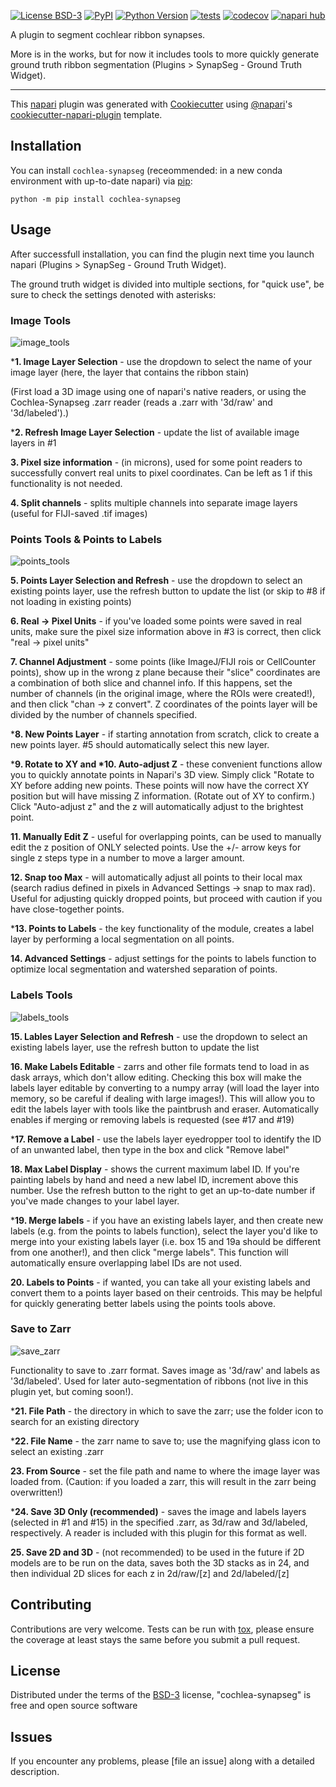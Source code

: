 
[![License BSD-3](https://img.shields.io/pypi/l/cochlea-synapseg.svg?color=green)](https://github.com/ucsdmanorlab/cochlea-synapseg/raw/main/LICENSE)
[![PyPI](https://img.shields.io/pypi/v/cochlea-synapseg.svg?color=green)](https://pypi.org/project/cochlea-synapseg)
[![Python Version](https://img.shields.io/pypi/pyversions/cochlea-synapseg.svg?color=green)](https://python.org)
[![tests](https://github.com/ucsdmanorlab/cochlea-synapseg/workflows/tests/badge.svg)](https://github.com/ucsdmanorlab/cochlea-synapseg/actions)
[![codecov](https://codecov.io/gh/ucsdmanorlab/cochlea-synapseg/branch/main/graph/badge.svg)](https://codecov.io/gh/ucsdmanorlab/cochlea-synapseg)
[![napari hub](https://img.shields.io/endpoint?url=https://api.napari-hub.org/shields/cochlea-synapseg)](https://napari-hub.org/plugins/cochlea-synapseg)

A plugin to segment cochlear ribbon synapses. 

More is in the works, but for now it includes tools to more quickly generate ground truth ribbon segmentation (Plugins > SynapSeg - Ground Truth Widget).

----------------------------------

This [napari] plugin was generated with [Cookiecutter] using [@napari]'s [cookiecutter-napari-plugin] template.

<!--
Don't miss the full getting started guide to set up your new package:
https://github.com/napari/cookiecutter-napari-plugin#getting-started

and review the napari docs for plugin developers:
https://napari.org/stable/plugins/index.html
-->

## Installation

You can install `cochlea-synapseg` (receommended: in a new conda environment with up-to-date napari) via [pip]:

    python -m pip install cochlea-synapseg

## Usage

After successfull installation, you can find the plugin next time you launch napari (Plugins > SynapSeg - Ground Truth Widget).

The ground truth widget is divided into multiple sections, for "quick use", be sure to check the settings denoted with asterisks:

### Image Tools

![image_tools](https://github.com/user-attachments/assets/323984ad-2cd3-4816-8ee5-e8b3f5063bc0)

\***1. Image Layer Selection** - use the dropdown to select the name of your image layer (here, the layer that contains the ribbon stain)

(First load a 3D image using one of napari's native readers, or using the Cochlea-Synapseg .zarr reader (reads a .zarr with '3d/raw' and '3d/labeled').)

\***2. Refresh Image Layer Selection** - update the list of available image layers in #1

**3. Pixel size information** - (in microns), used for some point readers to successfully convert real units to pixel coordinates. Can be left as 1 if this functionality is not needed.

**4. Split channels** - splits multiple channels into separate image layers (useful for FIJI-saved .tif images)

### Points Tools & Points to Labels

![points_tools](https://github.com/user-attachments/assets/6b271d5c-51c1-4ca4-b3c0-683dddd69dc8)

**5. Points Layer Selection and Refresh** - use the dropdown to select an existing points layer, use the refresh button to update the list (or skip to #8 if not loading in existing points)

**6. Real -> Pixel Units** - if you've loaded some points were saved in real units, make sure the pixel size information above in #3 is correct, then click "real -> pixel units"

**7. Channel Adjustment** - some points (like ImageJ/FIJI rois or CellCounter points), show up in the wrong z plane because their "slice" coordinates are a combination of both slice and channel info. If this happens, set the number of channels (in the original image, where the ROIs were created!), and then click "chan -> z convert". Z coordinates of the points layer will be divided by the number of channels specified. 

\***8. New Points Layer** - if starting annotation from scratch, click to create a new points layer. #5 should automatically select this new layer. 

\***9. Rotate to XY and \*10. Auto-adjust Z** - these convenient functions allow you to quickly annotate points in Napari's 3D view. Simply click "Rotate to XY before adding new points. These points will now have the correct XY position but will have missing Z information. (Rotate out of XY to confirm.) Click "Auto-adjust z" and the z will automatically adjust to the brightest point. 

**11. Manually Edit Z** - useful for overlapping points, can be used to manually edit the z position of ONLY selected points. Use the +/- arrow keys for single z steps type in a number to move a larger amount. 

**12. Snap too Max** - will automatically adjust all points to their local max (search radius defined in pixels in Advanced Settings -> snap to max rad). Useful for adjusting quickly dropped points, but proceed with caution if you have close-together points. 

\***13. Points to Labels** - the key functionality of the module, creates a label layer by performing a local segmentation on all points.

**14. Advanced Settings** - adjust settings for the points to labels function to optimize local segmentation and watershed separation of points. 

### Labels Tools

![labels_tools](https://github.com/user-attachments/assets/6ef20ff6-61e2-4337-a177-8f957a67fb39)

**15. Lables Layer Selection and Refresh** - use the dropdown to select an existing labels layer, use the refresh button to update the list

**16. Make Labels Editable** - zarrs and other file formats tend to load in as dask arrays, which don't allow editing. Checking this box will make the labels layer editable by converting to a numpy array (will load the layer into memory, so be careful if dealing with large images!). This will allow you to edit the labels layer with tools like the paintbrush and eraser. Automatically enables if merging or removing labels is requested (see #17 and #19)

\***17. Remove a Label** - use the labels layer eyedropper tool to identify the ID of an unwanted label, then type in the box and click "Remove label"

**18. Max Label Display** - shows the current maximum label ID. If you're painting labels by hand and need a new label ID, increment above this number. Use the refresh button to the right to get an up-to-date number if you've made changes to your label layer.

\***19. Merge labels** - if you have an existing labels layer, and then create new labels (e.g. from the points to labels function), select the layer you'd like to merge into your existing labels layer (i.e. box 15 and 19a should be different from one another!), and then click "merge labels". This function will automatically ensure overlapping label IDs are not used. 

**20. Labels to Points** - if wanted, you can take all your existing labels and convert them to a points layer based on their centroids. This may be helpful for quickly generating better labels using the points tools above. 

### Save to Zarr

![save_zarr](https://github.com/user-attachments/assets/1d824f49-012f-4fac-8fa1-64d7d319cd34)

Functionality to save to .zarr format. Saves image as '3d/raw' and labels as '3d/labeled'. Used for later auto-segmentation of ribbons (not live in this plugin yet, but coming soon!). 

\***21. File Path** - the directory in which to save the zarr; use the folder icon to search for an existing directory

\***22. File Name** - the zarr name to save to; use the magnifying glass icon to select an existing .zarr

**23. From Source** - set the file path and name to where the image layer was loaded from. (Caution: if you loaded a zarr, this will result in the zarr being overwritten!)

\***24. Save 3D Only (recommended)** - saves the image and labels layers (selected in #1 and #15) in the specified .zarr, as 3d/raw and 3d/labeled, respectively. A reader is included with this plugin for this format as well. 

**25. Save 2D and 3D** - (not recommended) to be used in the future if 2D models are to be run on the data, saves both the 3D stacks as in 24, and then individual 2D slices for each z in 2d/raw/[z] and 2d/labeled/[z]



## Contributing

Contributions are very welcome. Tests can be run with [tox], please ensure
the coverage at least stays the same before you submit a pull request.

## License

Distributed under the terms of the [BSD-3] license,
"cochlea-synapseg" is free and open source software

## Issues

If you encounter any problems, please [file an issue] along with a detailed description.

[napari]: https://github.com/napari/napari
[Cookiecutter]: https://github.com/audreyr/cookiecutter
[@napari]: https://github.com/napari
[MIT]: http://opensource.org/licenses/MIT
[BSD-3]: http://opensource.org/licenses/BSD-3-Clause
[GNU GPL v3.0]: http://www.gnu.org/licenses/gpl-3.0.txt
[GNU LGPL v3.0]: http://www.gnu.org/licenses/lgpl-3.0.txt
[Apache Software License 2.0]: http://www.apache.org/licenses/LICENSE-2.0
[Mozilla Public License 2.0]: https://www.mozilla.org/media/MPL/2.0/index.txt
[cookiecutter-napari-plugin]: https://github.com/napari/cookiecutter-napari-plugin

[napari]: https://github.com/napari/napari
[tox]: https://tox.readthedocs.io/en/latest/
[pip]: https://pypi.org/project/pip/
[PyPI]: https://pypi.org/

